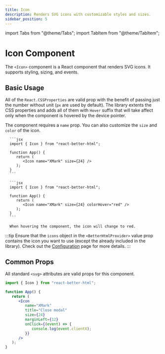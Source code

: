 ```yaml
---
title: Icon
description: Renders SVG icons with customizable styles and sizes.
sidebar_position: 5
---
```


import Tabs from "@theme/Tabs";
import TabItem from "@theme/TabItem";

# Icon Component

The `<Icon>` component is a React component that renders SVG icons. It supports styling, sizing, and events.

## Basic Usage

All of the `React.CSSProperties` are valid prop with the benefit of passing just the number without unit (`px` are used by default). The library extents the CSS properties and adds all of them with `Hover` suffix that will take affect only when the component is hovered by the device pointer.

The component requires a `name` prop. You can also customize the `size` and `color` of the icon.

<Tabs>
   <TabItem value="basic" label="Basic" default>

      ```jsx
      import { Icon } from "react-better-html";

      function App() {
         return (
            <Icon name="XMark" size={24} />
         );
      }
      ```

   </TabItem>

   <TabItem value="withHover" label="With Hover">

      ```jsx
      import { Icon } from "react-better-html";

      function App() {
         return (
            <Icon name="XMark" size={24} colorHover="red" />
         );
      }
      ```

      When hovering the component, the icon will change to red.

   </TabItem>
</Tabs>

:::tip
Ensure that the `icons` object in the `<BetterHtmlProvider>` value prop contains the icon you want to use (except the already included in the library). Check out the [Configuration](../getting-started/configuration#icons-configuration) page for more details.
:::

## Common Props

All standard `<svg>` attributes are valid props for this component.

```jsx
import { Icon } from "react-better-html";

function App() {
   return (
      <Icon
         name="XMark"
         title="Close modal"
         size={24}
         marginLeft={12}
         onClick={(event) => {
            console.log(event.clientX);
         }}
      />
   );
}
```
